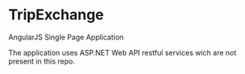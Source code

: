 TripExchange
============

AngularJS Single Page Application

The application uses ASP.NET Web API restful services wich are not present in this repo.

